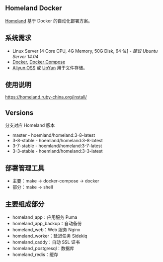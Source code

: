 ## Homeland Docker

[Homeland](https://homeland.ruby-china.org/) 基于 Docker 的自动化部署方案。

## 系统需求

- Linux Server [4 Core CPU, 4G Memory, 50G Disk, 64 位] - _建议 Ubuntu Server 14.04_
- [Docker](https://www.docker.com/), [Docker Compose](https://docs.docker.com/compose/)
- [Aliyun OSS](https://www.aliyun.com/product/oss) 或 [UpYun](https://www.upyun.com) 用于文件存储。

## 使用说明

https://homeland.ruby-china.org/install/

## Versions

分支对应 Homeland 版本

- master - hoemland/homeland:3-8-latest
- 3-8-stable - hoemland/homeland:3-8-latest
- 3-7-stable - hoemland/homeland:3-7-latest
- 3-3-stable - hoemland/homeland:3-3-latest

## 部署管理工具

- 主要：make -> docker-compose -> docker
- 部分：make -> shell

## 主要组成部分

- homeland_app：应用服务 Puma
- homeland_app_backup：自动备份
- homeland_web：Web 服务 Nginx
- homeland_worker：延迟任务 Sidekiq
- homeland_caddy：自动 SSL 证书
- homeland_postgresql：数据库
- homeland_redis：缓存
